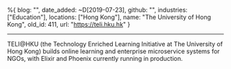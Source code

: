 %{
  blog: "",
  date_added: ~D[2019-07-23],
  github: "",
  industries: ["Education"],
  locations: ["Hong Kong"],
  name: "The University of Hong Kong",
  old_id: 411,
  url: "https://teli.hku.hk"
}

---

TELI@HKU (the Technology Enriched Learning Initiative at The University of Hong Kong) builds online learning and enterprise microservice systems for NGOs, with Elixir and Phoenix currently running in production.

